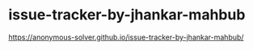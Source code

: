 # issue-tracker-by-jhankar-mahbub

https://anonymous-solver.github.io/issue-tracker-by-jhankar-mahbub/
